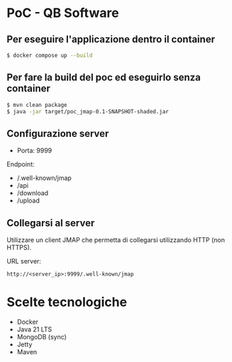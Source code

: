 <!-- LTeX: language=it -->
# PoC - QB Software
## Per eseguire l'applicazione dentro il container
```bash
$ docker compose up --build
```

## Per fare la build del poc ed eseguirlo senza container
```bash
$ mvn clean package
$ java -jar target/poc_jmap-0.1-SNAPSHOT-shaded.jar
```
## Configurazione server
- Porta: 9999

Endpoint:
- /.well-known/jmap
- /api
- /download
- /upload

## Collegarsi al server
Utilizzare un client JMAP che permetta di collegarsi utilizzando HTTP (non HTTPS).

URL server:
```
http://<server_ip>:9999/.well-known/jmap
```

# Scelte tecnologiche
- Docker
- Java 21 LTS
- MongoDB (sync)
- Jetty
- Maven